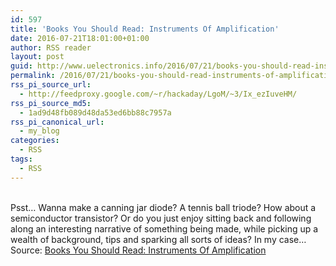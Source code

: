 ```yaml
---
id: 597
title: 'Books You Should Read: Instruments Of Amplification'
date: 2016-07-21T18:01:00+01:00
author: RSS reader
layout: post
guid: http://www.uelectronics.info/2016/07/21/books-you-should-read-instruments-of-amplification/
permalink: /2016/07/21/books-you-should-read-instruments-of-amplification/
rss_pi_source_url:
  - http://feedproxy.google.com/~r/hackaday/LgoM/~3/Ix_ezIuveHM/
rss_pi_source_md5:
  - 1ad9d48fb089d48da53ed6bb88c7957a
rss_pi_canonical_url:
  - my_blog
categories:
  - RSS
tags:
  - RSS
---
```

&#013;  
Psst… Wanna make a canning jar diode? A tennis ball triode? How about a semiconductor transistor? Or do you just enjoy sitting back and following along an interesting narrative of something being made, while picking up a wealth of background, tips and sparking all sorts of ideas? In my case…&#013;  
Source: <a href="http://feedproxy.google.com/~r/hackaday/LgoM/~3/Ix_ezIuveHM/" target="_blank">Books You Should Read: Instruments Of Amplification</a>